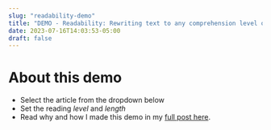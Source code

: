 ```yaml
---
slug: "readability-demo"
title: "DEMO - Readability: Rewriting text to any comprehension level or length"
date: 2023-07-16T14:03:53-05:00
draft: false
---
```


# About this demo
- Select the article from the dropdown below
- Set the reading *level* and *length*
- Read why and how I made this demo in my [full post here](/posts/readability).

<!--begin-->